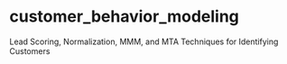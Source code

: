 # customer_behavior_modeling
Lead Scoring, Normalization, MMM, and MTA Techniques for Identifying Customers
